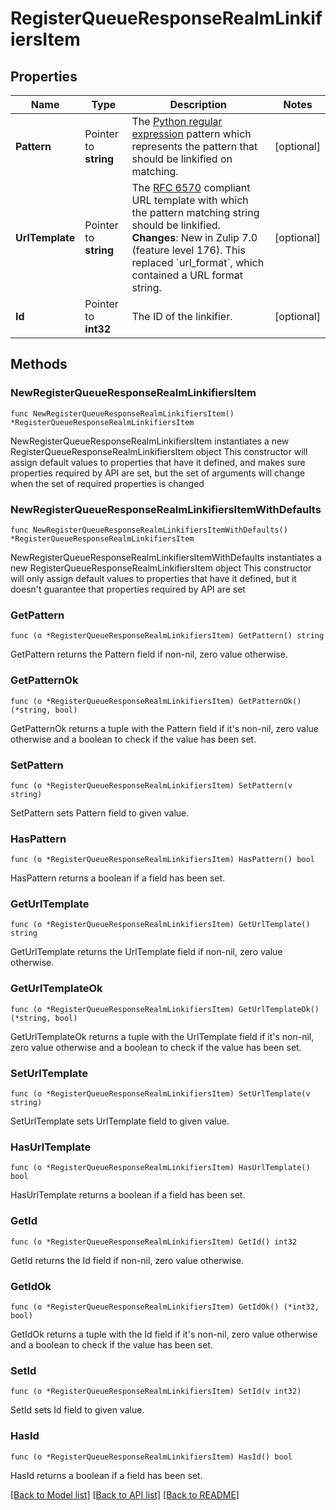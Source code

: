 # RegisterQueueResponseRealmLinkifiersItem

## Properties

Name | Type | Description | Notes
------------ | ------------- | ------------- | -------------
**Pattern** | Pointer to **string** | The [Python regular expression](https://docs.python.org/3/howto/regex.html) pattern which represents the pattern that should be linkified on matching.  | [optional] 
**UrlTemplate** | Pointer to **string** | The [RFC 6570](https://www.rfc-editor.org/rfc/rfc6570.html) compliant URL template with which the pattern matching string should be linkified.  **Changes**: New in Zulip 7.0 (feature level 176). This replaced &#x60;url_format&#x60;, which contained a URL format string.  | [optional] 
**Id** | Pointer to **int32** | The ID of the linkifier.  | [optional] 

## Methods

### NewRegisterQueueResponseRealmLinkifiersItem

`func NewRegisterQueueResponseRealmLinkifiersItem() *RegisterQueueResponseRealmLinkifiersItem`

NewRegisterQueueResponseRealmLinkifiersItem instantiates a new RegisterQueueResponseRealmLinkifiersItem object
This constructor will assign default values to properties that have it defined,
and makes sure properties required by API are set, but the set of arguments
will change when the set of required properties is changed

### NewRegisterQueueResponseRealmLinkifiersItemWithDefaults

`func NewRegisterQueueResponseRealmLinkifiersItemWithDefaults() *RegisterQueueResponseRealmLinkifiersItem`

NewRegisterQueueResponseRealmLinkifiersItemWithDefaults instantiates a new RegisterQueueResponseRealmLinkifiersItem object
This constructor will only assign default values to properties that have it defined,
but it doesn't guarantee that properties required by API are set

### GetPattern

`func (o *RegisterQueueResponseRealmLinkifiersItem) GetPattern() string`

GetPattern returns the Pattern field if non-nil, zero value otherwise.

### GetPatternOk

`func (o *RegisterQueueResponseRealmLinkifiersItem) GetPatternOk() (*string, bool)`

GetPatternOk returns a tuple with the Pattern field if it's non-nil, zero value otherwise
and a boolean to check if the value has been set.

### SetPattern

`func (o *RegisterQueueResponseRealmLinkifiersItem) SetPattern(v string)`

SetPattern sets Pattern field to given value.

### HasPattern

`func (o *RegisterQueueResponseRealmLinkifiersItem) HasPattern() bool`

HasPattern returns a boolean if a field has been set.

### GetUrlTemplate

`func (o *RegisterQueueResponseRealmLinkifiersItem) GetUrlTemplate() string`

GetUrlTemplate returns the UrlTemplate field if non-nil, zero value otherwise.

### GetUrlTemplateOk

`func (o *RegisterQueueResponseRealmLinkifiersItem) GetUrlTemplateOk() (*string, bool)`

GetUrlTemplateOk returns a tuple with the UrlTemplate field if it's non-nil, zero value otherwise
and a boolean to check if the value has been set.

### SetUrlTemplate

`func (o *RegisterQueueResponseRealmLinkifiersItem) SetUrlTemplate(v string)`

SetUrlTemplate sets UrlTemplate field to given value.

### HasUrlTemplate

`func (o *RegisterQueueResponseRealmLinkifiersItem) HasUrlTemplate() bool`

HasUrlTemplate returns a boolean if a field has been set.

### GetId

`func (o *RegisterQueueResponseRealmLinkifiersItem) GetId() int32`

GetId returns the Id field if non-nil, zero value otherwise.

### GetIdOk

`func (o *RegisterQueueResponseRealmLinkifiersItem) GetIdOk() (*int32, bool)`

GetIdOk returns a tuple with the Id field if it's non-nil, zero value otherwise
and a boolean to check if the value has been set.

### SetId

`func (o *RegisterQueueResponseRealmLinkifiersItem) SetId(v int32)`

SetId sets Id field to given value.

### HasId

`func (o *RegisterQueueResponseRealmLinkifiersItem) HasId() bool`

HasId returns a boolean if a field has been set.


[[Back to Model list]](../README.md#documentation-for-models) [[Back to API list]](../README.md#documentation-for-api-endpoints) [[Back to README]](../README.md)


